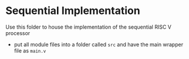 # Sequential Implementation
Use this folder to house the implementation of the sequential RISC V processor
- put all module files into a folder called `src` and have the main wrapper file as `main.v` 

